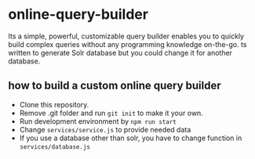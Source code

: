# online-query-builder
Its a simple, powerful, customizable query builder enables you to quickly build complex queries without any programming knowledge on-the-go.
ts written to generate Solr database but you could change it for another database.

## how to build a custom online query builder
 
 - Clone this repository.
 - Remove .git folder and run `git init` to make it your own.
 - Run development environment by `npm run start`
 - Change `services/service.js` to provide needed data
 - If you use a database other than solr, you have to change function in `services/database.js`
